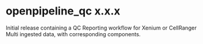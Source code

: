 # openpipeline_qc x.x.x

Initial release containing a QC Reporting workflow for Xenium or CellRanger Multi ingested data, with corresponding components.